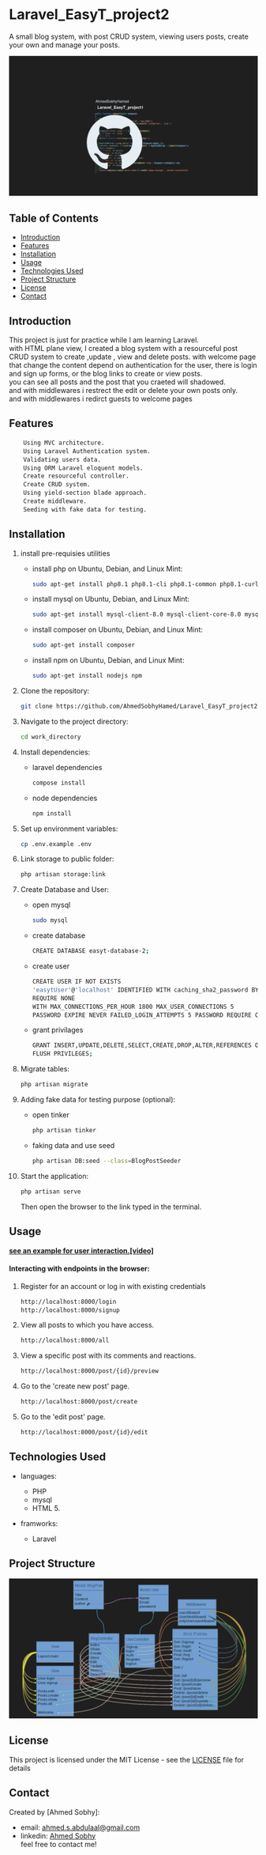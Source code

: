 # Laravel_EasyT_project2

A small blog system, with post CRUD system, viewing users posts, create your own and manage your posts.

![](repo-image/name.png)

## Table of Contents

-   [Introduction](#introduction)
-   [Features](#features)
-   [Installation](#installation)
-   [Usage](#usage)
-   [Technologies Used](#technologies-used)
-   [Project Structure](#project-structure)
-   [License](#license)
-   [Contact](#contact)

  <!-- intro -->

## Introduction

This project is just for practice while I am learning Laravel.
<br>
with HTML plane view, I created a blog system with a resourceful post CRUD system to create ,update , view and delete posts. with welcome page that change the content depend on authentication for the user, there is login and sign up forms, or the blog links to create or view posts.
<br>
you can see all posts and the post that you craeted will shadowed.
<br>
and with middlewares i restrect the edit or delete your own posts only.
<br>
and with middlewares i redirct guests to welcome pages

  <!-- technologies was used with links if available -->

## Features

```diff
    Using MVC architecture.
    Using Laravel Authentication system.
    Validating users data.
    Using ORM Laravel eloquent models.
    Create resourceful controller.
    Create CRUD system.
    Using yield-section blade approach.
    Create middleware.
    Seeding with fake data for testing.
```

  <!-- get start and how to run with the prerequisites mintion -->

## Installation

1. install pre-requisies utilities

    - install php
      on Ubuntu, Debian, and Linux Mint:

        ```sh
        sudo apt-get install php8.1 php8.1-cli php8.1-common php8.1-curl php8.1-mysql
        ```

    - install mysql
      on Ubuntu, Debian, and Linux Mint:

        ```sh
        sudo apt-get install mysql-client-8.0 mysql-client-core-8.0 mysql-server-core-8.0
        ```

    - install composer
      on Ubuntu, Debian, and Linux Mint:

        ```sh
        sudo apt-get install composer
        ```

    - install npm
      on Ubuntu, Debian, and Linux Mint:

        ```sh
        sudo apt-get install nodejs npm
        ```

2. Clone the repository:

    ```sh
    git clone https://github.com/AhmedSobhyHamed/Laravel_EasyT_project2.git
    ```

3. Navigate to the project directory:

    ```sh
    cd work_directory
    ```

4. Install dependencies:

    - laravel dependencies

        ```sh
        compose install
        ```

    - node dependencies

        ```sh
        npm install
        ```

5. Set up environment variables:

    ```sh
    cp .env.example .env
    ```

6. Link storage to public folder:

    ```sh
    php artisan storage:link
    ```

7. Create Database and User:

    - open mysql

        ```sh
        sudo mysql
        ```

    - create database

        ```sh
        CREATE DATABASE easyt-database-2;
        ```

    - create user

        ```sh
        CREATE USER IF NOT EXISTS
        'easytUser'@'localhost' IDENTIFIED WITH caching_sha2_password BY 'password'
        REQUIRE NONE
        WITH MAX_CONNECTIONS_PER_HOUR 1800 MAX_USER_CONNECTIONS 5
        PASSWORD EXPIRE NEVER FAILED_LOGIN_ATTEMPTS 5 PASSWORD REQUIRE CURRENT PASSWORD_LOCK_TIME 1;
        ```

    - grant privilages

        ```sh
        GRANT INSERT,UPDATE,DELETE,SELECT,CREATE,DROP,ALTER,REFERENCES ON `easyt-database-2`.* TO 'easytUser'@'localhost';
        FLUSH PRIVILEGES;
        ```

8. Migrate tables:

    ```sh
    php artisan migrate
    ```

9. Adding fake data for testing purpose (optional):

    - open tinker

        ```sh
        php artisan tinker
        ```

    - faking data and use seed

        ```sh
        php artisan DB:seed --class=BlogPostSeeder
        ```

10. Start the application:

    ```sh
    php artisan serve
    ```

    Then open the browser to the link typed in the terminal.

  <!-- usage or how to interact with this technologies like api end points and what they do -->

## Usage

<!-- **You can interact with the project via this link**
[web page on github](https://ahmedsobhyhamed.github.io/Laravel_EasyT_project2/).
<br> -->

**[see an example for user interaction.[video]](http://youtube.com)**

#### Interacting with endpoints in the browser:

1. Register for an account or log in with existing credentials

    ```diff
    http://localhost:8000/login
    http://localhost:8000/signup
    ```

2. View all posts to which you have access.

    ```diff
    http://localhost:8000/all
    ```

3. View a specific post with its comments and reactions.

    ```diff
    http://localhost:8000/post/{id}/preview
    ```

4. Go to the 'create new post' page.

    ```diff
    http://localhost:8000/post/create
    ```

5. Go to the 'edit post' page.
    ```diff
    http://localhost:8000/post/{id}/edit
    ```

## Technologies Used

-   languages:

    -   PHP
    -   mysql
    -   HTML 5.

-   framworks:

    -   Laravel

      <!-- about the project and a digram of how it work -->

## Project Structure

![](repo-image/about.png)

  <!-- licance -->

## License

This project is licensed under the MIT License - see the [LICENSE](/LICENSE) file for details

  <!-- contacts -->

## Contact

Created by [Ahmed Sobhy]:

-   email: [ahmed.s.abdulaal@gmail.com](mailto:ahmed.s.abdulaal@gmail.com)
-   linkedin: [Ahmed Sobhy](https://www.linkedin.com/in/ahmed-sobhy-b824b7201/)
    <br>
    feel free to contact me!

